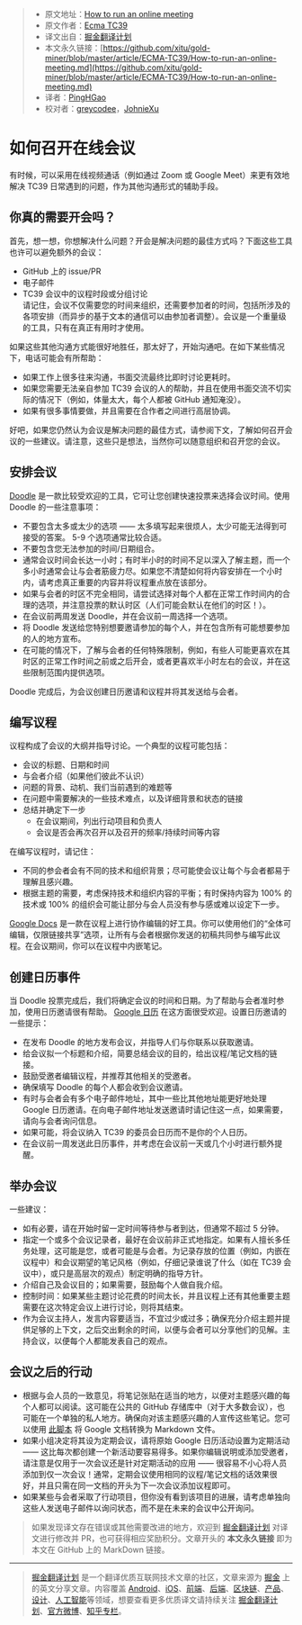 > * 原文地址：[How to run an online meeting](https://github.com/tc39/how-we-work/blob/master/call.md)
> * 原文作者：[Ecma TC39](https://github.com/tc39/how-we-work)
> * 译文出自：[掘金翻译计划](https://github.com/xitu/gold-miner)
> * 本文永久链接：[https://github.com/xitu/gold-miner/blob/master/article/ECMA-TC39/How-to-run-an-online-meeting.md](https://github.com/xitu/gold-miner/blob/master/article/ECMA-TC39/How-to-run-an-online-meeting.md)
> * 译者：[PingHGao](https://github.com/PingHGao)
> * 校对者：[greycodee](https://github.com/greycodee)，[JohnieXu](https://github.com/JohnieXu)

# 如何召开在线会议

有时候，可以采用在线视频通话（例如通过 Zoom 或 Google Meet）来更有效地解决 TC39 日常遇到的问题，作为其他沟通形式的辅助手段。

## 你真的需要开会吗？

首先，想一想，你想解决什么问题？开会是解决问题的最佳方式吗？下面这些工具也许可以避免额外的会议：
- GitHub 上的 issue/PR
- 电子邮件
- TC39 会议中的议程时段或分组讨论  
请记住，会议不仅需要您的时间来组织，还需要参加者的时间，包括所涉及的各项安排（而异步的基于文本的通信可以由参加者调整）。会议是一个重量级的工具，只有在真正有用时才使用。

如果这些其他沟通方式能很好地胜任，那太好了，开始沟通吧。在如下某些情况下，电话可能会有所帮助：
- 如果工作上很多往来沟通，书面交流最终比即时讨论更耗时。
- 如果您需要无法亲自参加 TC39 会议的人的帮助，并且在使用书面交流不切实际的情况下（例如，体量太大，每个人都被 GitHub 通知淹没）。
- 如果有很多事情要做，并且需要在合作者之间进行高层协调。

好吧，如果您仍然认为会议是解决问题的最佳方式，请参阅下文，了解如何召开会议的一些建议。请注意，这些只是想法，当然你可以随意组织和召开您的会议。

## 安排会议

[Doodle](https://doodle.com/) 是一款比较受欢迎的工具，它可让您创建快速投票来选择会议时间。使用 Doodle 的一些注意事项：
- 不要包含太多或太少的选项 —— 太多填写起来很烦人，太少可能无法得到可接受的答案。 5-9 个选项通常比较合适。
- 不要包含您无法参加的时间/日期组合。
- 通常会议时间会长达一小时；有时半小时的时间不足以深入了解主题，而一个多小时通常会让与会者筋疲力尽。如果您不清楚如何将内容安排在一个小时内，请考虑真正重要的内容并将议程重点放在该部分。
- 如果与会者的时区不完全相同，请尝试选择对每个人都在正常工作时间内的合理的选项，并注意投票的默认时区（人们可能会默认在他们的时区！）。
- 在会议前两周发送 Doodle，并在会议前一周选择一个选项。
- 将 Doodle 发送给您特别想要邀请参加的每个人，并在包含所有可能想要参加的人的地方宣布。
- 在可能的情况下，了解与会者的任何特殊限制，例如，有些人可能更喜欢在其时区的正常工作时间之前或之后开会，或者更喜欢半小时左右的会议，并在这些限制范围内提供选项。

Doodle 完成后，为会议创建日历邀请和议程并将其发送给与会者。

## 编写议程

议程构成了会议的大纲并指导讨论。一个典型的议程可能包括：
- 会议的标题、日期和时间
- 与会者介绍（如果他们彼此不认识）
- 问题的背景、动机、我们当前遇到的难题等
- 在问题中需要解决的一些技术难点，以及详细背景和状态的链接
- 总结并确定下一步
  - 在会议期间，列出行动项目和负责人
  - 会议是否会再次召开以及召开的频率/持续时间等内容

在编写议程时，请记住：
- 不同的参会者会有不同的技术和组织背景；尽可能使会议让每个与会者都易于理解且感兴趣。
- 根据主题的需要，考虑保持技术和组织内容的平衡；有时保持内容为 100% 的技术或 100% 的组织会可能让部分与会人员没有参与感或难以设定下一步。

[Google Docs](https://docs.google.com/) 是一款在议程上进行协作编辑的好工具。你可以使用他们的“全体可编辑，仅限链接共享”选项，让所有与会者根据你发送的初稿共同参与编写此议程。在会议期间，你可以在议程中内嵌笔记。

## 创建日历事件

当 Doodle 投票完成后，我们将确定会议的时间和日期。为了帮助与会者准时参加，使用日历邀请很有帮助。 [Google 日历](https://calendar.google.com/) 在这方面很受欢迎。设置日历邀请的一些提示：
- 在发布 Doodle 的地方发布会议，并指导人们与你联系以获取邀请。
- 给会议拟一个标题和介绍，简要总结会议的目的，给出议程/笔记文档的链接。
- 鼓励受邀者编辑议程，并推荐其他相关的受邀者。
- 确保填写 Doodle 的每个人都会收到会议邀请。
- 有时与会者会有多个电子邮件地址，其中一些比其他地址能更好地处理 Google 日历邀请。在向电子邮件地址发送邀请时请记住这一点，如果需要，请向与会者询问信息。
- 如果可能，将会议纳入 TC39 的委员会日历而不是你的个人日历。
- 在会议前一周发送此日历事件，并考虑在会议前一天或几个小时进行额外提醒。

## 举办会议

一些建议：
- 如有必要，请在开始时留一定时间等待参与者到达，但通常不超过 5 分钟。
- 指定一个或多个会议记录者，最好在会议前非正式地指定。如果有人擅长多任务处理，这可能是您，或者可能是与会者。为记录存放的位置（例如，内嵌在议程中）和会议期望的笔记风格（例如，仔细记录谁说了什么（如在 TC39 会议中），或只是高层次的观点）制定明确的指导方针。
- 介绍自己及会议目的；如果需要，鼓励每个人做自我介绍。
- 控制时间：如果某些主题讨论花费的时间太长，并且议程上还有其他重要主题需要在这次特定会议上进行讨论，则将其结束。
- 作为会议主持人，发言内容要适当，不宜过少或过多；确保充分介绍主题并提供足够的上下文，之后交出剩余的时间，以便与会者可以分享他们的见解。主持会议，以便每个人都能发表自己的观点。

## 会议之后的行动

- 根据与会人员的一致意见，将笔记张贴在适当的地方，以便对主题感兴趣的每个人都可以阅读。这可能在公共的 GitHub 存储库中（对于大多数会议），也可能在一个单独的私人地方。确保向对该主题感兴趣的人宣传这些笔记。您可以使用 [此脚本](https://lifehacker.com/this-script-converts-google-documents-to-markdown-for-e-511746113) 将 Google 文档转换为 Markdown 文件。
- 如果小组决定将其设为定期会议，请将原始 Google 日历活动设置为定期活动 —— 这比每次都创建一个新活动要容易得多。如果你编辑说明或添加受邀者，请注意是仅用于一次会议还是针对定期活动的应用 —— 很容易不小心将人员添加到仅一次会议！通常，定期会议使用相同的议程/笔记文档的话效果很好，并且只需在同一文档的开头为下一次会议添加议程即可。
- 如果某些与会者采取了行动项目，但你没有看到该项目的进展，请考虑单独向这些人发送电子邮件以询问状态，而不是在未来的会议中公开询问。

> 如果发现译文存在错误或其他需要改进的地方，欢迎到 [掘金翻译计划](https://github.com/xitu/gold-miner) 对译文进行修改并 PR，也可获得相应奖励积分。文章开头的 **本文永久链接** 即为本文在 GitHub 上的 MarkDown 链接。
---
> [掘金翻译计划](https://github.com/xitu/gold-miner) 是一个翻译优质互联网技术文章的社区，文章来源为 [掘金](https://juejin.im) 上的英文分享文章。内容覆盖 [Android](https://github.com/xitu/gold-miner#android)、[iOS](https://github.com/xitu/gold-miner#ios)、[前端](https://github.com/xitu/gold-miner#前端)、[后端](https://github.com/xitu/gold-miner#后端)、[区块链](https://github.com/xitu/gold-miner#区块链)、[产品](https://github.com/xitu/gold-miner#产品)、[设计](https://github.com/xitu/gold-miner#设计)、[人工智能](https://github.com/xitu/gold-miner#人工智能)等领域，想要查看更多优质译文请持续关注 [掘金翻译计划](https://github.com/xitu/gold-miner)、[官方微博](http://weibo.com/juejinfanyi)、[知乎专栏](https://zhuanlan.zhihu.com/juejinfanyi)。
